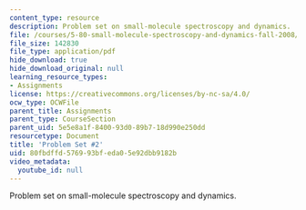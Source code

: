 ```yaml
---
content_type: resource
description: Problem set on small-molecule spectroscopy and dynamics.
file: /courses/5-80-small-molecule-spectroscopy-and-dynamics-fall-2008/80fbdffd576993bfeda05e92dbb9182b_ps2_1977.pdf
file_size: 142830
file_type: application/pdf
hide_download: true
hide_download_original: null
learning_resource_types:
- Assignments
license: https://creativecommons.org/licenses/by-nc-sa/4.0/
ocw_type: OCWFile
parent_title: Assignments
parent_type: CourseSection
parent_uid: 5e5e8a1f-8400-93d0-89b7-18d990e250dd
resourcetype: Document
title: 'Problem Set #2'
uid: 80fbdffd-5769-93bf-eda0-5e92dbb9182b
video_metadata:
  youtube_id: null
---
```

Problem set on small-molecule spectroscopy and dynamics.